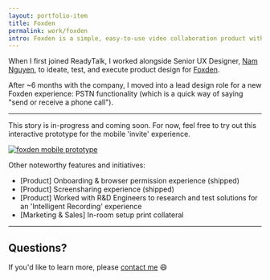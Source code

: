 ```yaml
---
layout: portfolio-item
title: Foxden
permalink: work/foxden
intro: Foxden is a simple, easy-to-use video collaboration product with desktop, mobile, and "in-room" experiences.
---
```

When I first joined ReadyTalk, I worked alongside Senior UX Designer, [Nam Nguyen](http://nam-ux.com), to ideate, test, and execute product design for [Foxden](http://foxden.io).

After ~6 months with the company, I moved into a lead design role for a new Foxden experience: PSTN functionality (which is a quick way of saying "send or receive a phone call").

---

This story is in-progress and coming soon. For now, feel free to try out this interactive prototype for the mobile 'invite' experience.

<a href="http://ux.emerywebster.com/foxden/ios/frame.html" target="_blank"><img src="https://cloud.githubusercontent.com/assets/178044/24775315/83c31a1c-1ad9-11e7-9af5-126259155120.png" alt="foxden mobile prototype" /></a>

Other noteworthy features and initiatives:

- [Product] Onboarding & browser permission experience (shipped)
- [Product] Screensharing experience (shipped)
- [Product] Worked with R&D Engineers to research and test solutions for an 'Intelligent Recording' experience
- [Marketing & Sales] In-room setup print collateral

---

## Questions?

If you'd like to learn more, please [contact me](/contact) :smile:
